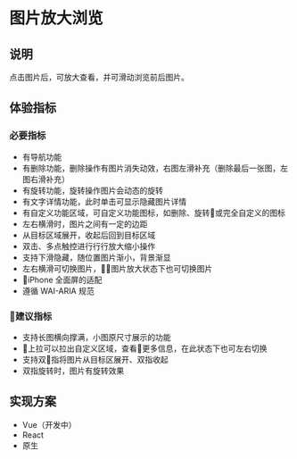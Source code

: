 # 图片放大浏览

## 说明

点击图片后，可放大查看，并可滑动浏览前后图片。

## 体验指标

### 必要指标

- 有导航功能
- 有删除功能，删除操作有图片消失动效，右图左滑补充（删除最后一张图，左图右滑补充）
- 有旋转功能，旋转操作图片会动态的旋转
- 有文字详情功能，此时单击可显示隐藏图片详情
- 有自定义功能区域，可自定义功能图标，如删除、旋转或完全自定义的图标
- 左右横滑时，图片之间有一定的边距
- 从目标区域展开，收起后回到目标区域
- 双击、多点触控进⾏行行放⼤缩小操作
- 支持下滑隐藏，随位置图⽚渐⼩，背景渐显
- 左右横滑可切换图⽚，图片放大状态下也可切换图片
- iPhone 全面屏的适配
- 遵循 WAI-ARIA 规范

### 建议指标

- 支持长图横向撑满，小图原尺寸展示的功能
- 上拉可以拉出自定义区域，查看更多信息，在此状态下也可左右切换
- 支持双指将图片从目标区展开、双指收起
- 双指旋转时，图片有旋转效果

## 实现方案

- Vue（开发中）
- React
- 原生